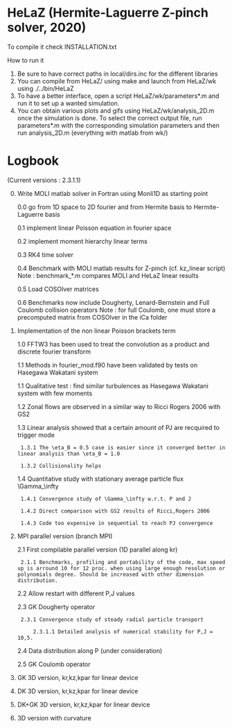 # HeLaZ (Hermite-Laguerre Z-pinch solver, 2020)
To compile it check INSTALLATION.txt

How to run it

1. Be sure to have correct paths in local/dirs.inc for the different libraries
2. You can compile from HeLaZ/ using make and launch from HeLaZ/wk using ./../bin/HeLaZ
3. To have a better interface, open a script HeLaZ/wk/parameters*.m and run it to set up a wanted simulation.
4. You can obtain various plots and gifs using HeLaZ/wk/analysis_2D.m once the simulation is done. To select the correct output file, run parameters*.m with the corresponding simulation parameters and then run analysis_2D.m (everything with matlab from wk/)

# Logbook
(Current versions : 2.3.1.1)

0. Write MOLI matlab solver in Fortran using Monli1D as starting point

	0.0 go from 1D space to 2D fourier and from Hermite basis to Hermite-Laguerre basis

	0.1 implement linear Poisson equation in fourier space

	0.2 implement moment hierarchy linear terms

	0.3 RK4 time solver

	0.4 Benchmark with MOLI matlab results for Z-pinch (cf. kz_linear script)
		Note : benchmark_*.m compares MOLI and HeLaZ linear results

	0.5 Load COSOlver matrices

	0.6 Benchmarks now include Dougherty, Lenard-Bernstein and Full Coulomb collision operators
	    Note : for full Coulomb, one must store a precomputed matrix from COSOlver in the iCa folder

1. Implementation of the non linear Poisson brackets term

	1.0 FFTW3 has been used to treat the convolution as a product and discrete fourier transform

	1.1 Methods in fourier_mod.f90 have been validated by tests on Hasegawa Wakatani system

	1.1 Qualitative test : find similar turbulences as Hasegawa Wakatani system with few moments

	1.2 Zonal flows are observed in a similar way to Ricci Rogers 2006 with GS2

	1.3 Linear analysis showed that a certain amount of PJ are recquired to trigger mode

		1.3.1 The \eta_B = 0.5 case is easier since it converged better in linear analysis than \eta_B = 1.0

		1.3.2 Collisionality helps

	1.4 Quantitative study with stationary average particle flux \Gamma_\infty

		1.4.1 Convergence study of \Gamma_\infty w.r.t. P and J

		1.4.2 Direct comparison with GS2 results of Ricci,Rogers 2006

		1.4.3 Code too expensive in sequential to reach PJ convergence

2. MPI parallel version (branch MPI)

	2.1 First compilable parallel version (1D parallel along kr)

		2.1.1 Benchmarks, profiling and portability of the code, max speed up is arround 10 for 12 proc. when using large enough resolution or polynomials degree. Should be increased with other dimension distribution.

	2.2 Allow restart with different P,J values

	2.3 GK Dougherty operator

		2.3.1 Convergence study of steady radial particle transport

			2.3.1.1 Detailed analysis of numerical stability for P,J = 10,5.

	2.4 Data distribution along P (under consideration)

	2.5 GK Coulomb operator

3. GK 3D version, kr,kz,kpar for linear device

3. DK 3D version, kr,kz,kpar for linear device

4. DK+GK 3D version, kr,kz,kpar for linear device

4. 3D version with curvature
